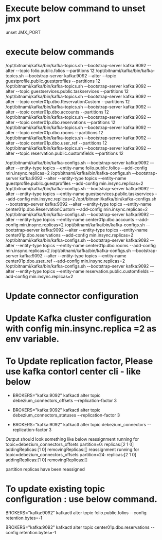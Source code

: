 # Execute below command to unset jmx port
unset JMX_PORT

# execute below commands 
/opt/bitnami/kafka/bin/kafka-topics.sh --bootstrap-server kafka:9092 --alter --topic folio.public.folios --partitions 12
/opt/bitnami/kafka/bin/kafka-topics.sh --bootstrap-server kafka:9092 --alter --topic guestprofile.public.guestprofiles --partitions 12
/opt/bitnami/kafka/bin/kafka-topics.sh --bootstrap-server kafka:9092 --alter --topic guestservices.public.taskservices --partitions 12
/opt/bitnami/kafka/bin/kafka-topics.sh --bootstrap-server kafka:9092 --alter --topic center01p.dbo.ReservationCustom --partitions 12
/opt/bitnami/kafka/bin/kafka-topics.sh --bootstrap-server kafka:9092 --alter --topic center01p.dbo.accounts --partitions 12
/opt/bitnami/kafka/bin/kafka-topics.sh --bootstrap-server kafka:9092 --alter --topic center01p.dbo.reservations --partitions 12
/opt/bitnami/kafka/bin/kafka-topics.sh --bootstrap-server kafka:9092 --alter --topic center01p.dbo.rooms --partitions 12
/opt/bitnami/kafka/bin/kafka-topics.sh --bootstrap-server kafka:9092 --alter --topic center01p.dbo.user_ref --partitions 12
/opt/bitnami/kafka/bin/kafka-topics.sh --bootstrap-server kafka:9092 --alter --topic reservation.public.customfields --partitions 12

/opt/bitnami/kafka/bin/kafka-configs.sh --bootstrap-server kafka:9092 --alter --entity-type topics --entity-name folio.public.folios --add-config min.insync.replicas=2
/opt/bitnami/kafka/bin/kafka-configs.sh --bootstrap-server kafka:9092 --alter --entity-type topics --entity-name guestprofile.public.guestprofiles --add-config min.insync.replicas=2
/opt/bitnami/kafka/bin/kafka-configs.sh --bootstrap-server kafka:9092 --alter --entity-type topics --entity-name guestservices.public.taskservices --add-config min.insync.replicas=2
/opt/bitnami/kafka/bin/kafka-configs.sh --bootstrap-server kafka:9092 --alter --entity-type topics --entity-name center01p.dbo.ReservationCustom --add-config min.insync.replicas=2
/opt/bitnami/kafka/bin/kafka-configs.sh --bootstrap-server kafka:9092 --alter --entity-type topics --entity-name center01p.dbo.accounts --add-config min.insync.replicas=2
/opt/bitnami/kafka/bin/kafka-configs.sh --bootstrap-server kafka:9092 --alter --entity-type topics --entity-name center01p.dbo.reservations --add-config min.insync.replicas=2
/opt/bitnami/kafka/bin/kafka-configs.sh --bootstrap-server kafka:9092 --alter --entity-type topics --entity-name center01p.dbo.rooms --add-config min.insync.replicas=2
/opt/bitnami/kafka/bin/kafka-configs.sh --bootstrap-server kafka:9092 --alter --entity-type topics --entity-name center01p.dbo.user_ref --add-config min.insync.replicas=2
/opt/bitnami/kafka/bin/kafka-configs.sh --bootstrap-server kafka:9092 --alter --entity-type topics --entity-name reservation.public.customfields --add-config min.insync.replicas=2

# Update connector configuration
# Update Kafka cluster configuration with config min.insync.replica =2 as env variable.


# To Update replication factor, Please use kafka contorl center cli - like below

- BROKERS="kafka:9092" kafkactl alter topic debezium_connectors_offsets --replication-factor 3

- BROKERS="kafka:9092" kafkactl alter topic debezium_connectors_statuses --replication-factor 3

- BROKERS="kafka:9092" kafkactl alter topic debezium_connectors --replication-factor 3

Output should look something like below
reassignment running for topic=debezium_connectors_offsets partition=0: replicas:[2 1 0] addingReplicas:[1 0] removingReplicas:[]
reassignment running for topic=debezium_connectors_offsets partition=24: replicas:[2 1 0] addingReplicas:[1 0] removingReplicas:[]

partition replicas have been reassigned


# To update existing topic configuration : use below command.

BROKERS="kafka:9092" kafkactl alter topic folio.public.folios --config retention.bytes=-1

BROKERS="kafka:9092" kafkactl alter topic center01p.dbo.reservations --config retention.bytes=-1
